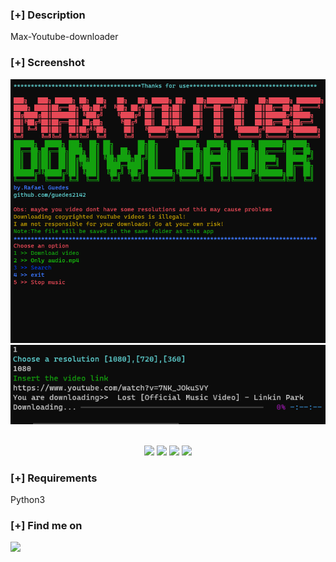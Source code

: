 ### [+] Description
Max-Youtube-downloader

### [+] Screenshot
![screenshot](https://github.com/guedes2142/Max-Youtube-downloader/blob/main/ytdl.png)
![screenshot](https://github.com/guedes2142/Max-Youtube-downloader/blob/main/2.png)


<p align="center">
<br>
    <img src="https://img.shields.io/badge/Author-Rafael Guedes-magenta?style=flat-square">
    <img src="https://img.shields.io/badge/Open%20Source-Yes-orange?style=flat-square">
    <img src="https://img.shields.io/badge/Made%20In-Brazil-green?style=flat-square">
    <img src="https://img.shields.io/badge/Written%20In-Python-blue?style=flat-square">
</p>




### [+] Requirements
Python3

### [+] Find me on 
<a href="mailto:rafaguedes.dev@gmail.com" target="_blank"><img src="https://img.shields.io/badge/Email-rafaguedes.dev@gmail.com-blue?style=for-the-badge&logo=gmail"></a>


